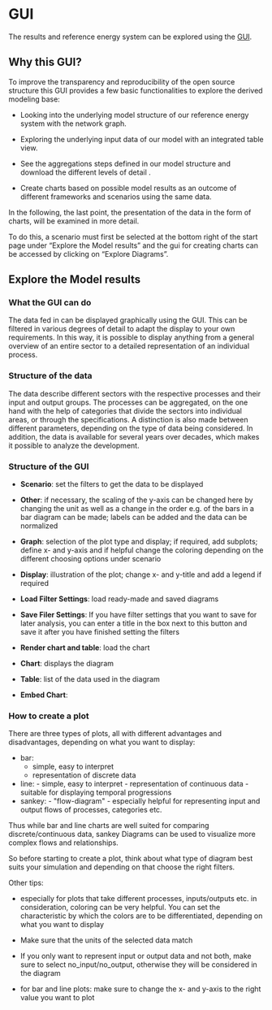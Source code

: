 # GUI

The results and reference energy system can be explored using the [GUI](https://sedos.apps.rl-institut.de/).


[//]: # (<span style="color:red">TODO: description of the GUI </span>)


[//]: # (# Description GUI)

## Why this GUI?
To improve the transparency and reproducibility of the open source structure this GUI provides a few basic functionalities to explore the derived modeling base:

- Looking into the underlying model structure of our reference energy system with the network graph.

- Exploring the underlying input data of our model with an integrated table view.

- See the aggregations steps defined in our model structure and download the different levels of detail .

- Create charts based on possible model results as an outcome of different frameworks and scenarios using the same data.

In the following, the last point, the presentation of the data in the form of charts, will be examined in more detail.

To do this, a scenario must first be selected at the bottom right of the start page under “Explore the Model results” and the gui for creating charts can be accessed by clicking on “Explore Diagrams”.

## Explore the Model results

### What the GUI can do

The data fed in can be displayed graphically using the GUI. 
This can be filtered in various degrees of detail to adapt the display to your own requirements. 
In this way, it is possible to display anything from a general overview of an entire sector to a detailed representation of an individual process.

### Structure of the data

The data describe different sectors with the respective processes and their input and output groups. 
The processes can be aggregated, on the one hand with the help of categories that divide the sectors into individual areas, or through the specifications.
A distinction is also made between different parameters, depending on the type of data being considered.
In addition, the data is available for several years over decades, which makes it possible to analyze the development.

### Structure of the GUI

- **Scenario**: set the filters to get the data to be displayed

- **Other**: if necessary, the scaling of the y-axis can be changed here by changing the unit as well as a change in the order e.g. of the bars in a bar diagram can be made; labels can be added and the data can be normalized

- **Graph**: selection of the plot type and display; if required, add subplots; define x- and y-axis and if helpful change the coloring depending on the different choosing options under scenario

- **Display**: illustration of the plot; change x- and y-title and add a legend if required

- **Load Filter Settings**: load ready-made and saved diagrams

- **Save Filer Settings**: If you have filter settings that you want to save for later analysis, you can enter a title in the box next to this button and save it after you have finished setting the filters

- **Render chart and table**: load the chart

- **Chart**: displays the diagram

- **Table**: list of the data used in the diagram

- **Embed Chart**: 

### How to create a plot

There are three types of plots, all with different advantages and disadvantages, depending on what you want to display:

- bar: 
    - simple, easy to interpret
    - representation of discrete data
- line:
      - simple, easy to interpret
      - representation of continuous data
      - suitable for displaying temporal progressions
- sankey:
      - "flow-diagram"
      - especially helpful for representing input and output flows of processes, categories etc.

Thus while bar and line charts are well suited for comparing discrete/continuous data, sankey Diagrams can be used to visualize more complex flows and relationships.

So before starting to create a plot, think about what type of diagram best suits your simulation and depending on that choose the right filters.

Other tips:

- especially for plots that take different processes, inputs/outputs etc. in consideration, coloring can be very helpful. You can set the characteristic by which the colors are to be differentiated, depending on what you want to display

- Make sure that the units of the selected data match

- If you only want to represent input or output data and not both, make sure to select no_input/no_output, otherwise they will be considered in the diagram

- for bar and line plots: make sure to change the x- and y-axis to the right value you want to plot







